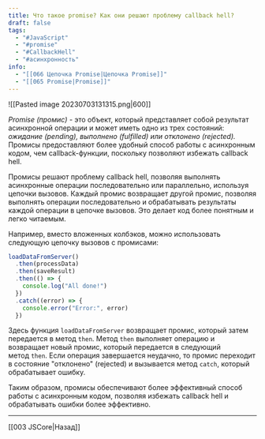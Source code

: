 ```yaml
---
title: Что такое promise? Как они решают проблему callback hell?
draft: false
tags:
  - "#JavaScript"
  - "#promise"
  - "#CallbackHell"
  - "#асинхронность"
info:
  - "[[066 Цепочка Promise|Цепочка Promise]]"
  - "[[065 Promise|Promise]]"
---
```

![[Pasted image 20230703131315.png|600]]

_Promise (промис)_ - это объект, который представляет собой результат асинхронной операции и может иметь одно из трех состояний: _ожидание (pending), выполнено (fulfilled) или отклонено (rejected)._ Промисы предоставляют более удобный способ работы с асинхронным кодом, чем callback-функции, поскольку позволяют избежать callback hell.

Промисы решают проблему callback hell, позволяя выполнять асинхронные операции последовательно или параллельно, используя цепочки вызовов. Каждый промис возвращает другой промис, позволяя выполнять операции последовательно и обрабатывать результаты каждой операции в цепочке вызовов. Это делает код более понятным и легко читаемым.

Например, вместо вложенных колбэков, можно использовать следующую цепочку вызовов с промисами:

```javascript
loadDataFromServer()
  .then(processData)
  .then(saveResult)
  .then(() => {
    console.log("All done!")
  })
  .catch((error) => {
    console.error("Error:", error)
  })
```

Здесь функция `loadDataFromServer` возвращает промис, который затем передается в метод `then`. Метод `then` выполняет операцию и возвращает новый промис, который передается в следующий метод `then`. Если операция завершается неудачно, то промис переходит в состояние "отклонено" (rejected) и вызывается метод `catch`, который обрабатывает ошибку.

Таким образом, промисы обеспечивают более эффективный способ работы с асинхронным кодом, позволяя избежать callback hell и обрабатывать ошибки более эффективно.

---

[[003 JSCore|Назад]]

